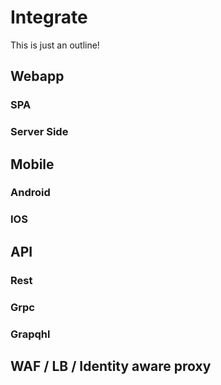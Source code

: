 # Integrate

This is just an outline!

## Webapp

### SPA

### Server Side

## Mobile

### Android

### IOS

## API

### Rest

### Grpc

### Grapqhl

## WAF / LB / Identity aware proxy
